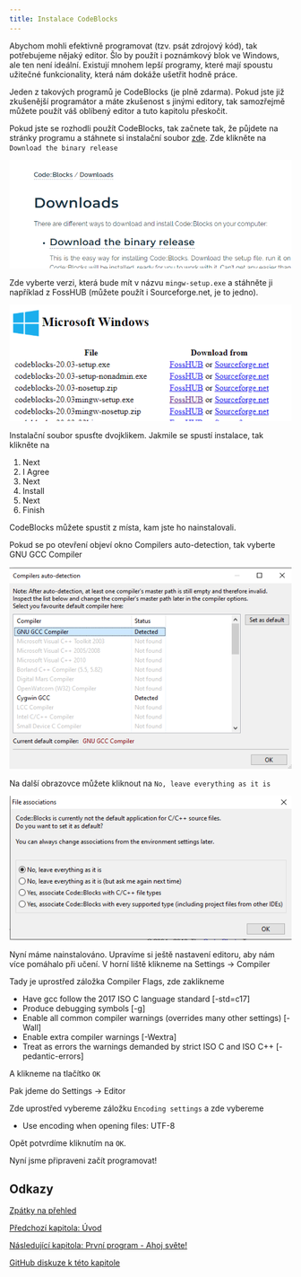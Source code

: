 ```yaml
---
title: Instalace CodeBlocks
---
```


Abychom mohli efektivně programovat (tzv. psát zdrojový kód), tak potřebujeme nějaký editor. Šlo by použít i poznámkový blok ve Windows, ale ten není ideální. Existují mnohem lepší programy, které mají spoustu užitečné funkcionality, která nám dokáže ušetřit hodně práce.

Jeden z takových programů je CodeBlocks (je plně zdarma). Pokud jste již zkušenější programátor a máte zkušenost s jinými editory, tak samozřejmě můžete použít váš oblíbený editor a tuto kapitolu přeskočit.

Pokud jste se rozhodli použít CodeBlocks, tak začnete tak, že půjdete na stránky programu a stáhnete si instalační soubor [zde](https://www.codeblocks.org/downloads/). Zde klikněte na `Download the binary release`

![download](obrazky/instalujeme/codeblock_download.PNG)

Zde vyberte verzi, která bude mít v názvu `mingw-setup.exe` a stáhněte ji například z FossHUB (můžete použít i Sourceforge.net, je to jedno).

![mingw](./obrazky/instalujeme/codeblocks_mingw.PNG)

Instalační soubor spusťte dvojklikem. Jakmile se spustí instalace, tak klikněte na

1. Next
1. I Agree
1. Next
1. Install
1. Next
1. Finish

CodeBlocks můžete spustit z místa, kam jste ho nainstalovali.

Pokud se po otevření objeví okno Compilers auto-detection, tak vyberte GNU GCC Compiler

![compiler](./obrazky/instalujeme/default_compiler.PNG)


Na další obrazovce můžete kliknout na `No, leave everything as it is`

![leave everything](./obrazky/instalujeme/codeblocks_leave_as_is.PNG)


Nyní máme nainstalováno. Upravíme si ještě nastavení editoru, aby nám více pomáhalo při učení. V horní liště klikneme na Settings -> Compiler

Tady je uprostřed záložka Compiler Flags, zde zaklikneme

* Have gcc follow the 2017 ISO C language standard [-std=c17]
* Produce debugging symbols [-g]
* Enable all common compiler warnings (overrides many other settings) [-Wall]
* Enable extra compiler warnings [-Wextra]
* Treat as errors the warnings demanded by strict ISO C and ISO C++ [-pedantic-errors]

A klikneme na tlačítko `OK`

Pak jdeme do Settings -> Editor

Zde uprostřed vybereme záložku `Encoding settings` a zde vybereme

* Use encoding when opening files: UTF-8

Opět potvrdíme kliknutím na `OK`.

Nyní jsme připraveni začít programovat!

## Odkazy
[Zpátky na přehled](./index.md)

[Předchozí kapitola: Úvod](./uvod.md)

[Následující kapitola: První program - Ahoj světe!](./zaklady-ahoj-svete.md)

[GitHub diskuze k této kapitole](https://github.com/tomasbruckner/c_lectures/discussions/2)
